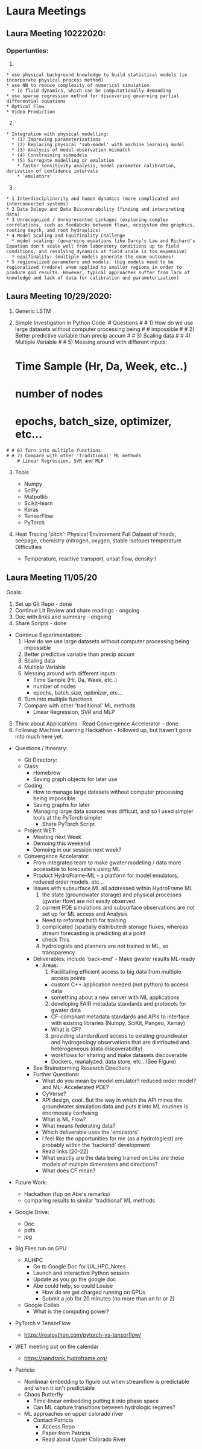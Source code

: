 # Laura Meetings

## Laura Meeting 10222020:
### Opportunties:
  1.
    * use physical background knowledge to build statistical models (ie incorporate physical process method)
    * use NN to reduce complexity of numerical simulation
      * ie fluid dynamics, which can be computationally demanding
    * use sparse regression method for discovering governing partial differential equations
    * Optical Flow
    * Video Prediction

  2.
    * Integration with physical modelling:
      * (1) Improving parameterizations
      * (2) Replacing physical 'sub-model' with machine learning model
      * (3) Analysis of model-observation mismatch
      * (4) Constraining submodels
      * (5) Surrogate modelling or emulation
        * faster sensitivity analysis, model parameter calibration, derivation of confidence intervals
        * 'emulators'

  3.
    * 1 Interdisciplinarity and human dynamics (more complicated and interconnected systems)
    * 2 Data Deluge and Data Discoverability (finding and interpreting data)
    * 3 Unrecognized / Unrepresented Linkages (exploring complex correlations, such as feedabcks between flows, ecosystem dmo graphics, rooting depth, and root hydraulics)
    * 4 Model Scaling and Equifinality Challenge
      * model scaling: (governing equations like Darcy's Law and Richard's Equation don't scale well from laboratory conditions up to field conditions, and resolving dynamics at field scale is too expensive)
      * equifinality: (multiple models generate the smae outcomes)
    * 5 regionalized parameters and models: (big models need to be regionalized (redone) when applied to smaller regions in order to produce god results. However, typical approaches suffer from lack of knowledge and lack of data for calibration and parameterization)

## Laura Meeting 10/29/2020:
  1. Generic LSTM

  2. Simple Investigation in Python
    Code:
    # Questions
    # # 1) How do we use large datasets without computer processing being
    # # impossible
    # # 2) Better predictive variable than precip accum
    # # 3) Scaling data
    # # 4) Multiple Variable
    # # 5) Messing around with different inputs:
        # Time Sample (Hr, Da, Week, etc..)
        # number of nodes
        # epochs, batch_size, optimizer, etc...
    # # 6) Turn into multiple functions
    # # 7) Compare with other 'traditional' ML methods
        # Linear Regression, SVR and MLP

  3. Tools
      * Numpy
      * SciPy
      * Matpotlib
      * Scikit-learn
      * Keras
      * TensorFlow
      * PyTorch

  4. Heat Tracing 'pitch':
    Physical Environment
    Full Dataset of heads, seepage, chemistry (nitrogen, oxygen, stable isotope) temperature
    Difficulties
      - Temperature, reactive transport, unsat flow, density t

## Laura Meeting 11/05/20
Goals:
  1. Set up Git Repo - done
  2. Continue Lit Review and share readings - ongoing
  3. Doc with links and summary - ongoing
  4. Share Scripts - done
  - Continue Experimentation:
    1. How do we use large datasets without computer processing being impossible
    2. Better predictive variable than precip accum
    3. Scaling data
    4. Multiple Variable
    5. Messing around with different inputs:
       - Time Sample (Hr, Da, Week, etc..)
        - number of nodes
        - epochs, batch_size, optimizer, etc...
    6. Turn into multiple functions
    7. Compare with other 'traditional' ML methods
        - Linear Regression, SVR and MLP
  5. Think about Applications - Read Convergence Accelerator - done
  6. Followup Machine Learning Hackathon - followed up, but haven't gone into much here yet.


  * Questions / Itinerary:
    * Git Directory:
    * Class:
      * Homebrew
      * Saving graph objects for later use
    * Coding:
      * How to manage large datasets without computer processing being impossible
      * Saving graphs for later
      * Managing large data sources was difficult, and so I used
        simpler tools at the PyTorch simpler
        * Share PyTorch Script
    * Project WET:
      * Meeting next Week
      * Demoing this weekend
      * Demoing in our session next week?
    * Convergence Accelerator:
      * From integrated team to make gwater modeling / data more accessible to forecasters using ML
      * Product HydroFrame-ML - a platform for model emulators, reduced order models, etc...
      * Issues with subsurface ML all addressed within HydroFrame ML
        1. the state (groundwater storage) and physical processes (gwater flow) are not easily observed
        2. current PDE simulations and subsurface observations are not set up for ML access and Analysis
          * Need to reformat both for training
        3. complicated (spatially distributed) storage fluxes, whereas stream forecasting is predicting at a point
          * check This
        4. hydrologists and planners are not trained in ML, so transparency
      * Deliverables: include 'back-end' - Make gwater results ML-ready
        * Areas:
          1. Facilitating efficient access to big data from multiple access points
            * custom C++ application needed (not python) to access data
            * something about a new server with ML applications
          2. developing FAIR metadata standards and protocols for gwater data
            * CF-compliant metadata standards and APIs to interface with existing libraries (Numpy, SciKit, Pangeo, Xarray)
            * What is CF?
          3. providing standardized access to existing groundwater and hydrogeology observations that are distributed and heterogeneous (data discoverability)
            * workflows for sharing and make datasets discoverable
            * Dockers, reanalyzed, data store, etc..
          (See Figure)
      * See Brainstorming Research Directions
      * Further Questions:
        * What do you mean by model emulator? reduced order model? and ML- Accelerated PDE?
        * CyVerse?
        * API design, cool. But the way in which the API mines the groundwater simulation data and puts it into ML routines
          is enormously confusing
        * What is ML Flow?
        * What means federating data?
        * Which deliverable uses the 'emulators'
        * I feel like the opportunities for me (as a hydrologiest) are probably within the 'backend' development
        * Read links [20-22]
        * What exactly are the data being trained on Like are these models of multiple dimensions and directions?
        * What does CF mean?


  * Future Work:
    * Hackathon (fup on Abe's remarks)
    * comparing results to similar 'traditional' ML methods
  * Google Drive:
    * Doc
    * pdfs
    * jpg
  * Big Files run on GPU
    * AUHPC
      * Go to Google Doc for UA_HPC_Notes
      * Launch and interactive Python session
      * Update as you go the google doc
      * Abe could help, so could Louise
        * How do we get charged running on GPUs
        * Submit a job for 20 minutes (no more than an hr or 2)
    * Google Collab
      * What is the computing power?
  * PyTorch v TensorFlow
    * https://realpython.com/pytorch-vs-tensorflow/
  * WET meeting put on the calendar
    * https://sandtank.hydroframe.org/
  * Patricia:
    * Nonlinear embedding to figure out when streamflow is predictable and when it isn't predictable
    * Chaos Butterfly
      * Time-linear embedding putting it into phase space
      * Can ML capture transitions between hydrologic regimes?
    * ML approaches on upper colorado river
      * Contact Patricia
        * Access Repo
        * Paper from Patricia
        * Read about Upper Colorado River
